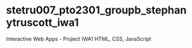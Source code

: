 # stetru007_pto2301_groupb_stephanytruscott_iwa1
Interactive Web Apps - Project IWA1
HTML, CSS, JavaScript
